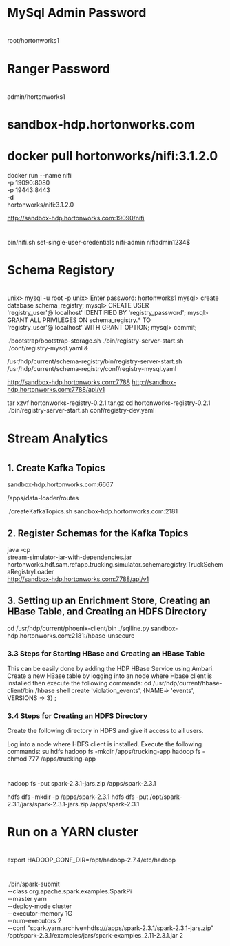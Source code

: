 #
# MySql Admin Password
#
root/hortonworks1

#
# Ranger Password
#
admin/hortonworks1

#
# sandbox-hdp.hortonworks.com
# docker pull hortonworks/nifi:3.1.2.0
docker run --name nifi \
  -p 19090:8080 \
  -p 19443:8443 \
  -d \
  hortonworks/nifi:3.1.2.0

http://sandbox-hdp.hortonworks.com:19090/nifi

#
#
#
bin/nifi.sh set-single-user-credentials nifi-admin nifiadmin1234$


#
# Schema Registory
#

unix> mysql -u root -p
unix> Enter password: hortonworks1
mysql> create database schema_registry;
mysql> CREATE USER 'registry_user'@'localhost' IDENTIFIED BY 'registry_password';
mysql> GRANT ALL PRIVILEGES ON schema_registry.* TO 'registry_user'@'localhost' WITH GRANT OPTION;
mysql> commit;


./bootstrap/bootstrap-storage.sh
./bin/registry-server-start.sh ./conf/registry-mysql.yaml &

/usr/hdp/current/schema-registry/bin/registry-server-start.sh /usr/hdp/current/schema-registry/conf/registry-mysql.yaml
 
http://sandbox-hdp.hortonworks.com:7788
http://sandbox-hdp.hortonworks.com:7788/api/v1

tar xzvf hortonworks-registry-0.2.1.tar.gz
cd hortonworks-registry-0.2.1
./bin/registry-server-start.sh conf/registry-dev.yaml


#
# Stream Analytics
#

## 1. Create Kafka Topics

sandbox-hdp.hortonworks.com:6667

/apps/data-loader/routes

./createKafkaTopics.sh sandbox-hdp.hortonworks.com:2181

## 2. Register Schemas for the Kafka Topics

java -cp \
stream-simulator-jar-with-dependencies.jar \
hortonworks.hdf.sam.refapp.trucking.simulator.schemaregistry.TruckSchemaRegistryLoader \
http://sandbox-hdp.hortonworks.com:7788/api/v1

## 3. Setting up an Enrichment Store, Creating an HBase Table, and Creating an HDFS Directory

cd /usr/hdp/current/phoenix-client/bin
./sqlline.py sandbox-hdp.hortonworks.com:2181:/hbase-unsecure


### 3.3 Steps for Starting HBase and Creating an HBase Table

This can be easily done by adding the HDP HBase Service using Ambari.
Create a new HBase table by logging into an node where Hbase client is installed then execute the following commands:
cd /usr/hdp/current/hbase-client/bin
/hbase shell
create 'violation_events', {NAME=> 'events', VERSIONS => 3} ;

### 3.4 Steps for Creating an HDFS Directory

Create the following directory in HDFS and give it access to all users.

Log into a node where HDFS client is installed.
Execute the following commands:
su hdfs
hadoop fs -mkdir /apps/trucking-app
hadoop fs -chmod 777 /apps/trucking-app

#
#
#

hadoop fs -put  spark-2.3.1-jars.zip /apps/spark-2.3.1

hdfs dfs -mkdir -p /apps/spark-2.3.1
hdfs dfs -put /opt/spark-2.3.1/jars/spark-2.3.1-jars.zip /apps/spark-2.3.1

#
# Run on a YARN cluster
#
export HADOOP_CONF_DIR=/opt/hadoop-2.7.4/etc/hadoop
#
./bin/spark-submit \
--class org.apache.spark.examples.SparkPi \
--master yarn \
--deploy-mode cluster \
--executor-memory 1G \
--num-executors 2 \
--conf "spark.yarn.archive=hdfs:///apps/spark-2.3.1/spark-2.3.1-jars.zip" \
/opt/spark-2.3.1/examples/jars/spark-examples_2.11-2.3.1.jar 2
